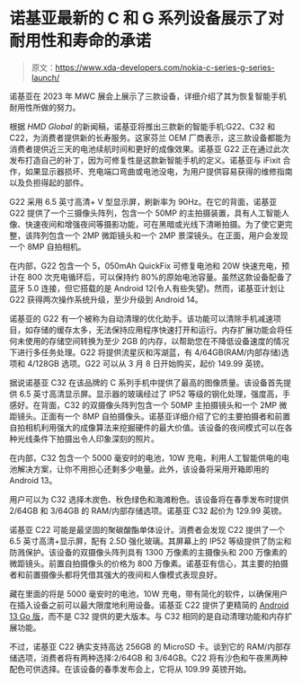 # 诺基亚最新的 C 和 G 系列设备展示了对耐用性和寿命的承诺

> 原文：<https://www.xda-developers.com/nokia-c-series-g-series-launch/>

诺基亚在 2023 年 MWC 展会上展示了三款设备，详细介绍了其为恢复智能手机耐用性所做的努力。

根据 *HMD Global* 的新闻稿，诺基亚将推出三款新的智能手机:G22、C32 和 C22，为消费者提供新的长寿服务。这家芬兰 OEM 厂商表示，这三款设备都能为消费者提供近三天的电池续航时间和更好的成像效果。诺基亚 G22 正在通过此次发布打造自己的补丁，因为可修复性是这款新智能手机的定义。诺基亚与 iFixit 合作，如果显示器损坏、充电端口弯曲或电池没电，为用户提供容易获得的维修指南以及负担得起的部件。

G22 采用 6.5 英寸高清+ V 型显示屏，刷新率为 90Hz。在它的背面，诺基亚 G22 提供了一个三摄像头阵列，包含一个 50MP 的主拍摄装置，具有人工智能人像、快速夜间和增强夜间等摄影功能，可在黑暗或光线下清晰拍摄。为了使它更完整，该阵列包含一个 2MP 微距镜头和一个 2MP 景深镜头。在正面，用户会发现一个 8MP 自拍相机。

在内部，G22 包含一个 5，050mAh QuickFix 可修复电池和 20W 快速充电，预计在 800 次充电循环后，可以保持约 80%的原始电池容量。虽然这款设备配备了蓝牙 5.0 连接，但它搭载的是 Android 12(令人有些失望)。然而，诺基亚计划让 G22 获得两次操作系统升级，至少升级到 Android 14。

诺基亚的 G22 有一个被称为自动清理的优化助手。该功能可以清除手机减速项目，如存储的缓存太多，无法保持应用程序快速打开和运行。内存扩展功能会将任何未使用的存储空间转换为至少 2GB 的内存，以帮助您在不降低设备速度的情况下进行多任务处理。G22 将提供流星灰和泻湖蓝，有 4/64GB(RAM/内部存储)选项和 4/128GB 选项。G22 可以从 3 月 8 日开始购买，起价 149.99 英镑。

据说诺基亚 C32 在该品牌的 C 系列手机中提供了最高的图像质量。该设备首先提供 6.5 英寸高清显示屏。显示器的玻璃经过了 IP52 等级的钢化处理，强度高，手感好。在背面，C32 的双摄像头阵列包含一个 50MP 主拍摄镜头和一个 2MP 微距镜头。正面有一个 8MP 自拍摄像头。诺基亚详细介绍了它的主要拍摄者和前置自拍相机利用强大的成像算法来挖掘硬件的最大价值。该设备的夜间模式可以在各种光线条件下拍摄出令人印象深刻的照片。

在内部，C32 包含一个 5000 毫安时的电池，10W 充电，利用人工智能供电的电池解决方案，让你不用担心还剩多少电量。此外，该设备将采用开箱即用的 Android 13。

用户可以为 C32 选择木炭色、秋色绿色和海滩粉色。该设备将在春季发布时提供 2/64GB 和 3/64GB 的 RAM/内部存储选项。诺基亚 C32 起价为 129.99 英镑。

诺基亚 C22 可能是最坚固的聚碳酸酯单体设计。消费者会发现 C22 提供了一个 6.5 英寸高清+显示屏，配有 2.5D 强化玻璃。其屏幕上的 IP52 等级提供了防尘和防溅保护。该设备的双摄像头阵列具有 1300 万像素的主摄像头和 200 万像素的微距镜头。前置自拍摄像头的价格为 800 万像素。诺基亚有信心，其主要的拍摄者和前置摄像头都将凭借其强大的夜间和人像模式表现良好。

藏在里面的将是 5000 毫安时的电池，10W 充电，带有简化的软件，以确保用户在插入设备之前可以最大限度地利用设备。诺基亚 C22 提供了更精简的 [Android 13 Go 版](https://www.xda-developers.com/android-13-go-edition-in-2023/)，而不是 C32 提供的更大版本。与 C32 相同的是自动清理功能和内存扩展功能。

不过，诺基亚 C22 确实支持高达 256GB 的 MicroSD 卡。谈到它的 RAM/内部存储选项，消费者将有两种选择:2/64GB 和 3/64GB。C22 将有沙色和午夜黑两种配色可供选择。在该设备的春季发布会上，它将从 109.99 英镑开始。